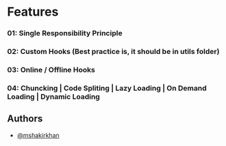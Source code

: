 # Features

### 01: Single Responsibility Principle
### 02: Custom Hooks (Best practice is, it should be in utils folder)
### 03: Online / Offline Hooks
### 04: Chuncking | Code Spliting | Lazy Loading | On Demand Loading | Dynamic Loading

## Authors

- [@mshakirkhan](https://www.github.com/mshakirkhan)